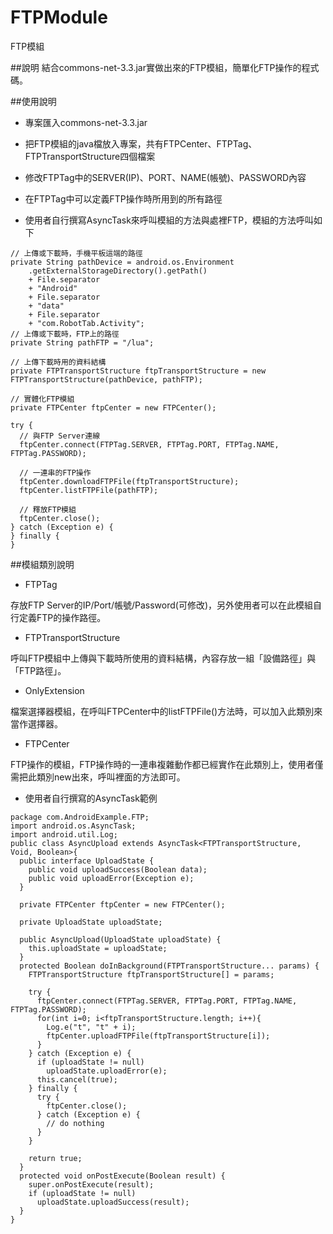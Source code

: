 # FTPModule
FTP模組

##說明
結合commons-net-3.3.jar實做出來的FTP模組，簡單化FTP操作的程式碼。


##使用說明

* 專案匯入commons-net-3.3.jar

* 把FTP模組的java檔放入專案，共有FTPCenter、FTPTag、FTPTransportStructure四個檔案


* 修改FTPTag中的SERVER(IP)、PORT、NAME(帳號)、PASSWORD內容


* 在FTPTag中可以定義FTP操作時所用到的所有路徑


* 使用者自行撰寫AsyncTask來呼叫模組的方法與處裡FTP，模組的方法呼叫如下



```
// 上傳或下載時，手機平板這端的路徑
private String pathDevice = android.os.Environment
    .getExternalStorageDirectory().getPath()
    + File.separator
    + "Android"
    + File.separator
    + "data"
    + File.separator
    + "com.RobotTab.Activity";
// 上傳或下載時，FTP上的路徑
private String pathFTP = "/lua";

// 上傳下載時用的資料結構
private FTPTransportStructure ftpTransportStructure = new FTPTransportStructure(pathDevice, pathFTP);
  
// 實體化FTP模組
private FTPCenter ftpCenter = new FTPCenter();

try {
  // 與FTP Server連線
  ftpCenter.connect(FTPTag.SERVER, FTPTag.PORT, FTPTag.NAME, FTPTag.PASSWORD);
  
  // 一連串的FTP操作
  ftpCenter.downloadFTPFile(ftpTransportStructure);
  ftpCenter.listFTPFile(pathFTP);
  
  // 釋放FTP模組
  ftpCenter.close();
} catch (Exception e) {
} finally {
}
```

##模組類別說明

* FTPTag

存放FTP Server的IP/Port/帳號/Password(可修改)，另外使用者可以在此模組自行定義FTP的操作路徑。


* FTPTransportStructure

呼叫FTP模組中上傳與下載時所使用的資料結構，內容存放一組「設備路徑」與「FTP路徑」。


* OnlyExtension

檔案選擇器模組，在呼叫FTPCenter中的listFTPFile()方法時，可以加入此類別來當作選擇器。

* FTPCenter

FTP操作的模組，FTP操作時的一連串複雜動作都已經實作在此類別上，使用者僅需把此類別new出來，呼叫裡面的方法即可。


* 使用者自行撰寫的AsyncTask範例

```
package com.AndroidExample.FTP;
import android.os.AsyncTask;
import android.util.Log;
public class AsyncUpload extends AsyncTask<FTPTransportStructure, Void, Boolean>{
  public interface UploadState {
    public void uploadSuccess(Boolean data);
    public void uploadError(Exception e);
  }
  
  private FTPCenter ftpCenter = new FTPCenter();
  
  private UploadState uploadState;
  
  public AsyncUpload(UploadState uploadState) {
    this.uploadState = uploadState;
  }
  protected Boolean doInBackground(FTPTransportStructure... params) {
    FTPTransportStructure ftpTransportStructure[] = params;
    
    try {
      ftpCenter.connect(FTPTag.SERVER, FTPTag.PORT, FTPTag.NAME, FTPTag.PASSWORD);
      for(int i=0; i<ftpTransportStructure.length; i++){
        Log.e("t", "t" + i);
        ftpCenter.uploadFTPFile(ftpTransportStructure[i]);
      }
    } catch (Exception e) {
      if (uploadState != null)
        uploadState.uploadError(e);
      this.cancel(true);
    } finally {
      try {
        ftpCenter.close();
      } catch (Exception e) {
        // do nothing
      }
    }
    
    return true;
  }
  protected void onPostExecute(Boolean result) {
    super.onPostExecute(result);
    if (uploadState != null)
      uploadState.uploadSuccess(result);
  }
}

```





